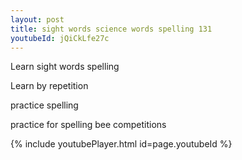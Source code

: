 ```yaml
---
layout: post
title: sight words science words spelling 131
youtubeId: jQiCkLfe27c
---
```

 
Learn sight words spelling 

Learn by repetition 

practice spelling 

practice for spelling bee competitions 
 

{% include youtubePlayer.html id=page.youtubeId %}
 
 
